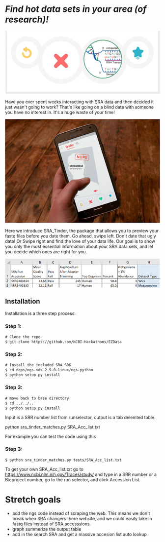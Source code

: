 # *Find hot data sets in your area (of research)!*
![logo](/docs/logo.png)


Have you ever spent weeks interacting with SRA data and then decided it just wasn't going to work? That's like going on a blind date with someone you have no interest in. It's a huge waste of your time!

![Nope2](/docs/nope2.jpg)

Here we introduce SRA_Tinder, the package that allows you to preview your fastq files before you date them. Go ahead, swipe left. Don't date that ugly data! Or Swipe right and find the love of your data life.
Our goal is to show you only the most essential information about your SRA data sets, and let you decide which ones are right for you.

![alpha_output_example_1](/docs/alpha_output_example_1.png)

## Installation
Installation is a three step process:
### Step 1:
```
# Clone the repo
$ git clone https://github.com/NCBI-Hackathons/EZData
```
### Step 2:
```
# Install the included SRA SDK
$ cd deps/ngs-sdk.2.9.0-linux/ngs-python
$ python setup.py install
```
### Step 3:
```
# move back to base directory
$ cd ../../..
$ python setup.py install
```


Input is a SRR number list from runselector, output is a tab delemted table.

python sra_tinder_matches.py SRA_Acc_list.txt

For example you can test the code using this

### Step 3:
```
$ python sra_tinder_matches.py tests/SRA_Acc_list.txt
```
To get your own SRA_Acc_list.txt go to https://www.ncbi.nlm.nih.gov/Traces/study/ and type in a SRR number or a Bioproject number, go to the run selector, and click Accession List. 


# Stretch goals
- add the ngs code instead of scraping the web. This means we don't break when SRA changers there website, and we could easily take in fastq files instead of SRA accesssions.
- graph summerize the output table
- add in the search SRA and get a massive accesion list auto lookup




